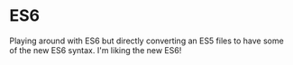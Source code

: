 # ES6
Playing around with ES6 but directly converting an ES5 files to have some of the new ES6 syntax. I'm liking the new ES6!
